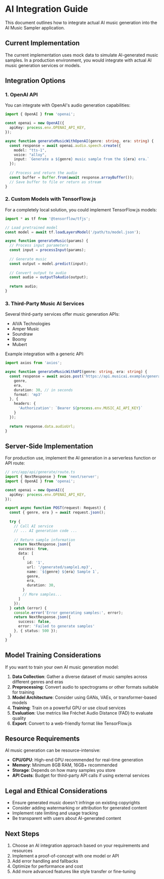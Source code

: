# AI Integration Guide

This document outlines how to integrate actual AI music generation into the AI Music Sampler application.

## Current Implementation

The current implementation uses mock data to simulate AI-generated music samples. In a production environment, you would integrate with actual AI music generation services or models.

## Integration Options

### 1. OpenAI API

You can integrate with OpenAI's audio generation capabilities:

```typescript
import { OpenAI } from 'openai';

const openai = new OpenAI({
  apiKey: process.env.OPENAI_API_KEY,
});

async function generateMusicWithOpenAI(genre: string, era: string) {
  const response = await openai.audio.speech.create({
    model: "tts-1",
    voice: "alloy",
    input: `Generate a ${genre} music sample from the ${era} era.`
  });
  
  // Process and return the audio
  const buffer = Buffer.from(await response.arrayBuffer());
  // Save buffer to file or return as stream
}
```

### 2. Custom Models with TensorFlow.js

For a completely local solution, you could implement TensorFlow.js models:

```typescript
import * as tf from '@tensorflow/tfjs';

// Load pretrained model
const model = await tf.loadLayersModel('/path/to/model.json');

async function generateMusic(params) {
  // Process input parameters
  const input = processInput(params);
  
  // Generate music
  const output = model.predict(input);
  
  // Convert output to audio
  const audio = outputToAudio(output);
  
  return audio;
}
```

### 3. Third-Party Music AI Services

Several third-party services offer music generation APIs:

- AIVA Technologies
- Amper Music
- Soundraw
- Boomy
- Mubert

Example integration with a generic API:

```typescript
import axios from 'axios';

async function generateMusicWithAPI(genre: string, era: string) {
  const response = await axios.post('https://api.musicai.example/generate', {
    genre,
    era,
    duration: 30, // in seconds
    format: 'mp3'
  }, {
    headers: {
      'Authorization': `Bearer ${process.env.MUSIC_AI_API_KEY}`
    }
  });
  
  return response.data.audioUrl;
}
```

## Server-Side Implementation

For production use, implement the AI generation in a serverless function or API route:

```typescript
// src/app/api/generate/route.ts
import { NextResponse } from 'next/server';
import { OpenAI } from 'openai';

const openai = new OpenAI({
  apiKey: process.env.OPENAI_API_KEY,
});

export async function POST(request: Request) {
  const { genre, era } = await request.json();
  
  try {
    // Call AI service
    // ... AI generation code ...
    
    // Return sample information
    return NextResponse.json({
      success: true,
      data: [
        {
          id: '1',
          url: '/generated/sample1.mp3',
          name: `${genre} ${era} Sample 1`,
          genre,
          era,
          duration: 30,
        }
        // More samples...
      ]
    });
  } catch (error) {
    console.error('Error generating samples:', error);
    return NextResponse.json({
      success: false,
      error: 'Failed to generate samples'
    }, { status: 500 });
  }
}
```

## Model Training Considerations

If you want to train your own AI music generation model:

1. **Data Collection**: Gather a diverse dataset of music samples across different genres and eras
2. **Preprocessing**: Convert audio to spectrograms or other formats suitable for training
3. **Model Architecture**: Consider using GANs, VAEs, or transformer-based models
4. **Training**: Train on a powerful GPU or use cloud services
5. **Evaluation**: Use metrics like Fréchet Audio Distance (FAD) to evaluate quality
6. **Export**: Convert to a web-friendly format like TensorFlow.js

## Resource Requirements

AI music generation can be resource-intensive:

- **CPU/GPU**: High-end GPU recommended for real-time generation
- **Memory**: Minimum 8GB RAM, 16GB+ recommended
- **Storage**: Depends on how many samples you store
- **API Costs**: Budget for third-party API calls if using external services

## Legal and Ethical Considerations

- Ensure generated music doesn't infringe on existing copyrights
- Consider adding watermarking or attribution for generated content
- Implement rate limiting and usage tracking
- Be transparent with users about AI-generated content

## Next Steps

1. Choose an AI integration approach based on your requirements and resources
2. Implement a proof-of-concept with one model or API
3. Add error handling and fallbacks
4. Optimize for performance and cost
5. Add more advanced features like style transfer or fine-tuning 